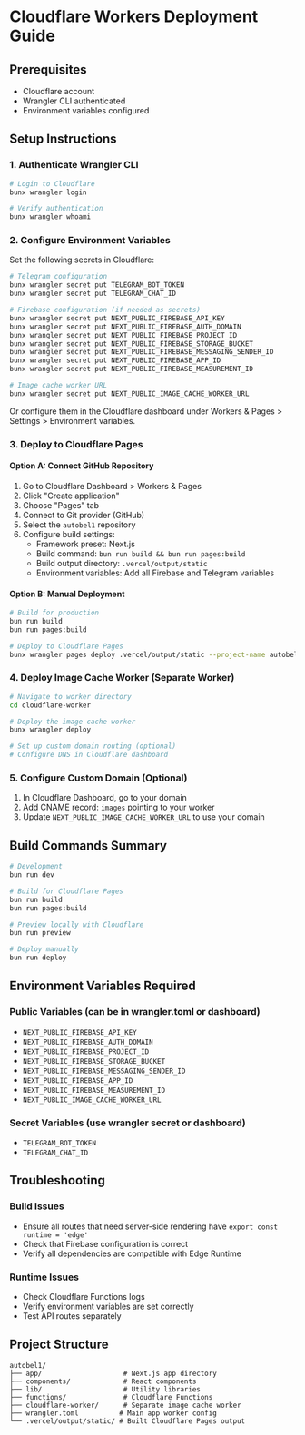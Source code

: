 # Cloudflare Workers Deployment Guide

## Prerequisites
- Cloudflare account
- Wrangler CLI authenticated
- Environment variables configured

## Setup Instructions

### 1. Authenticate Wrangler CLI
```bash
# Login to Cloudflare
bunx wrangler login

# Verify authentication
bunx wrangler whoami
```

### 2. Configure Environment Variables
Set the following secrets in Cloudflare:

```bash
# Telegram configuration
bunx wrangler secret put TELEGRAM_BOT_TOKEN
bunx wrangler secret put TELEGRAM_CHAT_ID

# Firebase configuration (if needed as secrets)
bunx wrangler secret put NEXT_PUBLIC_FIREBASE_API_KEY
bunx wrangler secret put NEXT_PUBLIC_FIREBASE_AUTH_DOMAIN
bunx wrangler secret put NEXT_PUBLIC_FIREBASE_PROJECT_ID
bunx wrangler secret put NEXT_PUBLIC_FIREBASE_STORAGE_BUCKET
bunx wrangler secret put NEXT_PUBLIC_FIREBASE_MESSAGING_SENDER_ID
bunx wrangler secret put NEXT_PUBLIC_FIREBASE_APP_ID
bunx wrangler secret put NEXT_PUBLIC_FIREBASE_MEASUREMENT_ID

# Image cache worker URL
bunx wrangler secret put NEXT_PUBLIC_IMAGE_CACHE_WORKER_URL
```

Or configure them in the Cloudflare dashboard under Workers & Pages > Settings > Environment variables.

### 3. Deploy to Cloudflare Pages

#### Option A: Connect GitHub Repository
1. Go to Cloudflare Dashboard > Workers & Pages
2. Click "Create application"
3. Choose "Pages" tab
4. Connect to Git provider (GitHub)
5. Select the `autobel1` repository
6. Configure build settings:
   - Framework preset: Next.js
   - Build command: `bun run build && bun run pages:build`
   - Build output directory: `.vercel/output/static`
   - Environment variables: Add all Firebase and Telegram variables

#### Option B: Manual Deployment
```bash
# Build for production
bun run build
bun run pages:build

# Deploy to Cloudflare Pages
bunx wrangler pages deploy .vercel/output/static --project-name autobel1
```

### 4. Deploy Image Cache Worker (Separate Worker)
```bash
# Navigate to worker directory
cd cloudflare-worker

# Deploy the image cache worker
bunx wrangler deploy

# Set up custom domain routing (optional)
# Configure DNS in Cloudflare dashboard
```

### 5. Configure Custom Domain (Optional)
1. In Cloudflare Dashboard, go to your domain
2. Add CNAME record: `images` pointing to your worker
3. Update `NEXT_PUBLIC_IMAGE_CACHE_WORKER_URL` to use your domain

## Build Commands Summary

```bash
# Development
bun run dev

# Build for Cloudflare Pages
bun run build
bun run pages:build

# Preview locally with Cloudflare
bun run preview

# Deploy manually
bun run deploy
```

## Environment Variables Required

### Public Variables (can be in wrangler.toml or dashboard)
- `NEXT_PUBLIC_FIREBASE_API_KEY`
- `NEXT_PUBLIC_FIREBASE_AUTH_DOMAIN`
- `NEXT_PUBLIC_FIREBASE_PROJECT_ID`
- `NEXT_PUBLIC_FIREBASE_STORAGE_BUCKET`
- `NEXT_PUBLIC_FIREBASE_MESSAGING_SENDER_ID`
- `NEXT_PUBLIC_FIREBASE_APP_ID`
- `NEXT_PUBLIC_FIREBASE_MEASUREMENT_ID`
- `NEXT_PUBLIC_IMAGE_CACHE_WORKER_URL`

### Secret Variables (use wrangler secret or dashboard)
- `TELEGRAM_BOT_TOKEN`
- `TELEGRAM_CHAT_ID`

## Troubleshooting

### Build Issues
- Ensure all routes that need server-side rendering have `export const runtime = 'edge'`
- Check that Firebase configuration is correct
- Verify all dependencies are compatible with Edge Runtime

### Runtime Issues
- Check Cloudflare Functions logs
- Verify environment variables are set correctly
- Test API routes separately

## Project Structure
```
autobel1/
├── app/                    # Next.js app directory
├── components/             # React components
├── lib/                    # Utility libraries
├── functions/              # Cloudflare Functions
├── cloudflare-worker/      # Separate image cache worker
├── wrangler.toml          # Main app worker config
└── .vercel/output/static/ # Built Cloudflare Pages output
```
